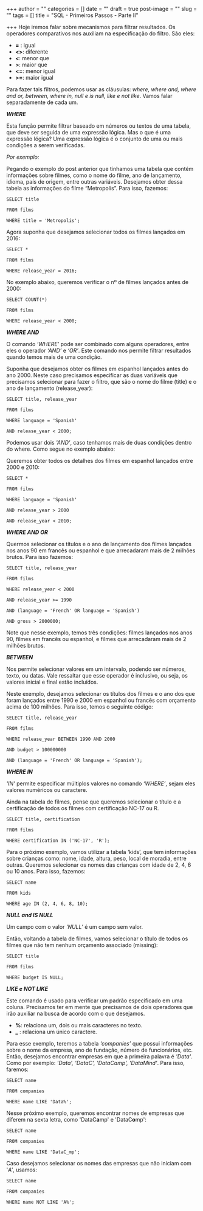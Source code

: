 +++
author = ""
categories = []
date = ""
draft = true
post-image = ""
slug = ""
tags = []
title = "SQL - Primeiros Passos - Parte II"

+++
Hoje iremos falar sobre mecanismos para filtrar resultados. Os operadores comparativos nos auxiliam na especificação do filtro. São eles:

* **=** : igual
* **<>**: diferente
* **<**: menor que
* **>**: maior que
* **<=**: menor igual
* **>=**: maior igual

Para fazer tais filtros, podemos usar as cláusulas: _where, where and, where and or, between, where in, null e is null, like e not like_. Vamos falar separadamente de cada um.

**_WHERE_**

Esta função permite filtrar baseado em números ou textos de uma tabela, que deve ser seguida de uma expressão lógica. Mas o que é uma expressão lógica? Uma expressão lógica é o conjunto de uma ou mais condições a serem verificadas.

_Por exemplo:_

Pegando o exemplo do post anterior que tínhamos uma tabela que contém informações sobre filmes, como o nome do filme, ano de lançamento, idioma, país de origem, entre outras variáveis. Desejamos obter dessa tabela as informações do filme “Metropolis”. Para isso, fazemos:

    SELECT title

    FROM films

    WHERE title = 'Metropolis';

Agora suponha que desejamos selecionar todos os filmes lançados em 2016:

    SELECT *

    FROM films

    WHERE release_year = 2016;

No exemplo abaixo, queremos verificar o nº de filmes lançados antes de 2000:

    SELECT COUNT(*)

    FROM films

    WHERE release_year < 2000;

**_WHERE AND_**

O comando _‘WHERE’_ pode ser combinado com alguns operadores, entre eles o operador _‘AND’_ e _‘OR’_. Este comando nos permite filtrar resultados quando temos mais de uma condição.

Suponha que desejamos obter os filmes em espanhol lançados antes do ano 2000. Neste caso precisamos especificar as duas variáveis que precisamos selecionar para fazer o filtro, que são o nome do filme (title) e o ano de lançamento (release_year):

    SELECT title, release_year

    FROM films

    WHERE language = 'Spanish'

    AND release_year < 2000;

Podemos usar dois _'AND'_, caso tenhamos mais de duas condições dentro do where. Como segue no exemplo abaixo:

Queremos obter todos os detalhes dos filmes em espanhol lançados entre 2000 e 2010:

    SELECT *

    FROM films

    WHERE language = 'Spanish'

    AND release_year > 2000

    AND release_year < 2010;

**_WHERE AND OR_**

Quermos selecionar os títulos e o ano de lançamento dos filmes lançados nos anos 90 em francês ou espanhol e que arrecadaram mais de 2 milhões brutos. Para isso fazemos:

    SELECT title, release_year

    FROM films

    WHERE release_year < 2000

    AND release_year >= 1990

    AND (language = 'French' OR language = 'Spanish')

    AND gross > 2000000;

Note que nesse exemplo, temos três condições: filmes lançados nos anos 90, filmes em francês ou espanhol, e filmes que arrecadaram mais de 2 milhões brutos.

**_BETWEEN_**

Nos permite selecionar valores em um intervalo, podendo ser números, texto, ou datas. Vale ressaltar que esse operador é inclusivo, ou seja, os valores inicial e final estão incluídos.

Neste exemplo, desejamos selecionar os títulos dos filmes e o ano dos que foram lançados entre 1990 e 2000 em espanhol ou francês com orçamento acima de 100 milhôes. Para isso, temos o seguinte código:

    SELECT title, release_year

    FROM films

    WHERE release_year BETWEEN 1990 AND 2000

    AND budget > 100000000

    AND (language = 'French' OR language = 'Spanish');

**_WHERE IN_**

_'IN'_ permite especificar múltiplos valores no comando _‘WHERE’_, sejam eles valores numéricos ou caractere.

Ainda na tabela de filmes, pense que queremos selecionar o título e a certificação de todos os filmes com certificação NC-17 ou R.

    SELECT title, certification

    FROM films

    WHERE certification IN ('NC-17', 'R');

Para o próximo exemplo, vamos utilizar a tabela ‘kids’, que tem informações sobre crianças como: nome, idade, altura, peso, local de moradia, entre outras. Queremos selecionar os nomes das crianças com idade de 2, 4, 6 ou 10 anos. Para isso, fazemos:

    SELECT name

    FROM kids

    WHERE age IN (2, 4, 6, 8, 10);

**_NULL and IS NULL_**

Um campo com o valor _‘NULL’_ é um campo sem valor.

Então, voltando a tabela de filmes, vamos selecionar o título de todos os filmes que não tem nenhum orçamento associado (missing):

    SELECT title

    FROM films

    WHERE budget IS NULL;

**_LIKE e NOT LIKE_**

Este comando é usado para verificar um padrão especificado em uma coluna. Precisamos ter em mente que precisamos de dois operadores que irão auxiliar na busca de acordo com o que desejamos.

* **%**: relaciona um, dois ou mais caracteres no texto.
* **_** : relaciona um único caractere.

Para esse exemplo, teremos a tabela _‘companies’_ que possui informações sobre o nome da empresa, ano de fundação, número de funcionários, etc. Então, desejamos encontrar empresas em que a primeira palavra é _'Data'_. Como por exemplo: _'Data', 'DataC', 'DataCamp', 'DataMind'_. Para isso, faremos:

    SELECT name

    FROM companies

    WHERE name LIKE 'Data%';

Nesse próximo exemplo, queremos encontrar nomes de empresas que diferem na sexta letra, como 'DataC**a**mp' e 'DataC**o**mp':

    SELECT name

    FROM companies

    WHERE name LIKE 'DataC_mp';

Caso desejamos selecionar os nomes das empresas que não iniciam com '_A'_, usamos:

    SELECT name

    FROM companies

    WHERE name NOT LIKE 'A%';